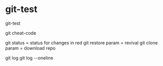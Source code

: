 # git-test

git-test

git cheat-code

git status = status for changes in red
git restore param = revival
git clone param = download repo

git log
git log --oneline